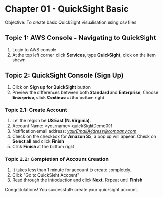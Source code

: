 # Chapter 01 - QuickSight Basic
Objective: To create basic QuickSight visualisation using csv files

## Topic 1: AWS Console - Navigating to QuickSight
1. Login to AWS console
1. At the top left corner, click **Services**, type **QuickSight**, click on the item shown

## Topic 2: QuickSight Console (Sign Up)
1. Click on **Sign up for QuickSight** button
1. Preview the differences between both **Standard** and **Enterprise**, Choose **Enterprise**, click **Continue** at the bottom right

### Topic 2.1: Create Account
1. Let the region be **US East (N. Virginia)**.
1. Account Name: \<yourname\>-quickSightDemo001
1. Notification email address: *yourEmailAddress@company.com*
1. Check on the checkbox for **Amazon S3**, a pop up will appear. Check on **Select all** and click **Finish**
1. Click **Finish** at the bottom right

### Topic 2.2: Completion of Account Creation
1. It takes less than 1 minute for account to create completely.
1. Click "Go to QuickSight Account"
1. Read through the introduction and click **Next**. Repeat until **Finish**

Congratulations! You successfully create your quicksight account.
